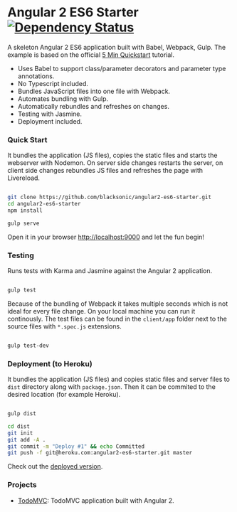 # Angular 2 ES6 Starter [![Dependency Status](https://david-dm.org/blacksonic/angular2-es6-starter.svg)](https://david-dm.org/blacksonic/angular2-es6-starter)

A skeleton Angular 2 ES6 application built with Babel, Webpack, Gulp.
The example is based on the official [5 Min Quickstart](https://angular.io/docs/ts/latest/quickstart.html) tutorial.

- Uses Babel to support class/parameter decorators and parameter type annotations.
- No Typescript included.
- Bundles JavaScript files into one file with Webpack.
- Automates bundling with Gulp.
- Automatically rebundles and refreshes on changes.
- Testing with Jasmine.
- Deployment included.

### Quick Start

It bundles the application (JS files), copies the static files and starts the webserver with Nodemon.
On server side changes restarts the server, on client side changes rebundles JS files and refreshes the page with Livereload.

```bash

git clone https://github.com/blacksonic/angular2-es6-starter.git
cd angular2-es6-starter
npm install

gulp serve

```

Open it in your browser [http://localhost:9000](http://localhost:9000) and let the fun begin!

### Testing

Runs tests with Karma and Jasmine against the Angular 2 application.

```bash

gulp test

```

Because of the bundling of Webpack it takes multiple seconds which is not ideal for every file change.
On your local machine you can run it continously.
The test files can be found in the ```client/app``` folder next to the source files with ```*.spec.js``` extensions.

```bash

gulp test-dev

```

### Deployment (to Heroku)

It bundles the application (JS files) and copies static files and server files to ```dist``` directory along with ```package.json```.
Then it can be commited to the desired location (for example Heroku).

```bash

gulp dist

cd dist
git init
git add -A .
git commit -m "Deploy #1" && echo Committed
git push -f git@heroku.com:angular2-es6-starter.git master

```

Check out the [deployed version](https://angular2-es6-starter.herokuapp.com/).

### Projects

- [TodoMVC](https://github.com/blacksonic/angular2-es6-todomvc): TodoMVC application built with Angular 2.
